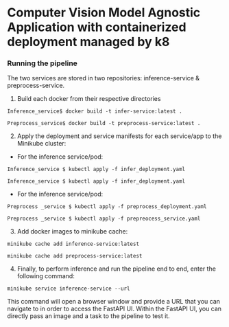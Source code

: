 # Computer Vision Model Agnostic Application with containerized deployment managed by k8


### Running the pipeline
The two services are stored in two repositories: inference-service & preprocess-service.

1. Build each docker from their respective directories
```
Inference_service$ docker build -t infer-service:latest .

Preprocess_service$ docker build -t preprocess-service:latest .
```

2. Apply the deployment and service manifests for each service/app to the Minikube cluster:
* For the inference service/pod:
```
Inference_service $ kubectl apply -f infer_deployment.yaml

Inference_service $ kubectl apply -f infer_deployment.yaml
```

* For the inference service/pod:
```
Preprocess _service $ kubectl apply -f preprocess_deployment.yaml

Preprocess _service $ kubectl apply -f prepreocess_service.yaml
```
3. Add docker images to minikube cache:
```
minikube cache add inference-service:latest

minikube cache add preprocess-service:latest
```
4. Finally, to perform inference and run the pipeline end to end, enter the following command:
```
minikube service inference-service --url
```
This command will open a browser window and provide a URL that you can navigate to in order to access the FastAPI UI. 
Within the FastAPI UI, you can directly pass an image and a task to the pipeline to test it. 

